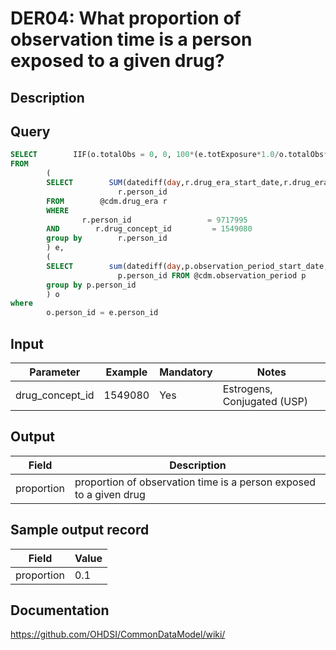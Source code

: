 <!---
Group:drug era
Name:DER04 What proportion of observation time is a person exposed to a given drug?
Author:Patrick Ryan
CDM Version: 5.0
-->

# DER04: What proportion of observation time is a person exposed to a given drug?

## Description
## Query
```sql
SELECT        IIF(o.totalObs = 0, 0, 100*(e.totExposure*1.0/o.totalObs*1.0)) as proportion
FROM
        (
        SELECT        SUM(datediff(day,r.drug_era_start_date,r.drug_era_end_date)) AS totExposure,
                        r.person_id
        FROM        @cdm.drug_era r
        WHERE
                r.person_id                 = 9717995
        AND        r.drug_concept_id         = 1549080
        group by        r.person_id
        ) e,
        (
        SELECT        sum(datediff(day,p.observation_period_start_date,p.observation_period_end_date)) AS totalObs,
                        p.person_id FROM @cdm.observation_period p
        group by p.person_id
        ) o
where
        o.person_id = e.person_id
```

## Input

|  Parameter |  Example |  Mandatory |  Notes |
| --- | --- | --- | --- |
| drug_concept_id | 1549080 | Yes | Estrogens, Conjugated (USP) |

## Output

|  Field |  Description |
| --- | --- |
| proportion | proportion of observation time is a person exposed to a given drug |

## Sample output record

|  Field |  Value |
| --- | --- |
| proportion |  0.1 |



## Documentation
https://github.com/OHDSI/CommonDataModel/wiki/

